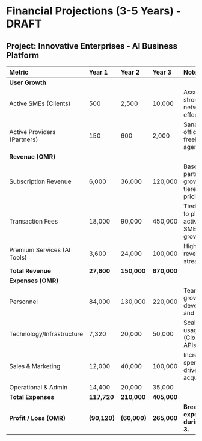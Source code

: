
# Financial Projections (3-5 Years) - DRAFT

## Project: Innovative Enterprises - AI Business Platform

| Metric                      | Year 1      | Year 2      | Year 3      | Notes                                    |
| :-------------------------- | :---------- | :---------- | :---------- | :--------------------------------------- |
| **User Growth**             |             |             |             |                                          |
| Active SMEs (Clients)       | 500         | 2,500       | 10,000      | Assumes a strong network effect.         |
| Active Providers (Partners) | 150         | 600         | 2,000       | Sanad offices, freelancers, agencies.    |
| **Revenue (OMR)**           |             |             |             |                                          |
| Subscription Revenue        | 6,000       | 36,000      | 120,000     | Based on partner growth and tiered pricing.|
| Transaction Fees            | 18,000      | 90,000      | 450,000     | Tied directly to platform activity and SME user growth. |
| Premium Services (AI Tools) | 3,600       | 24,000      | 100,000     | High margin revenue stream.              |
| **Total Revenue**           | **27,600**  | **150,000** | **670,000** |                                          |
| **Expenses (OMR)**          |             |             |             |                                          |
| Personnel                   | 84,000      | 130,000     | 220,000     | Team growth in development and sales.    |
| Technology/Infrastructure   | 7,320       | 20,000      | 50,000      | Scales with usage (Cloud + AI APIs).     |
| Sales & Marketing           | 12,000      | 40,000      | 100,000     | Increased spend to drive user acquisition.|
| Operational & Admin         | 14,400      | 20,000      | 35,000      |                                          |
| **Total Expenses**          | **117,720** | **210,000** | **405,000** |                                          |
| **Profit / Loss (OMR)**     | **(90,120)**| **(60,000)**| **265,000** | **Breakeven expected during Year 3.**      |
